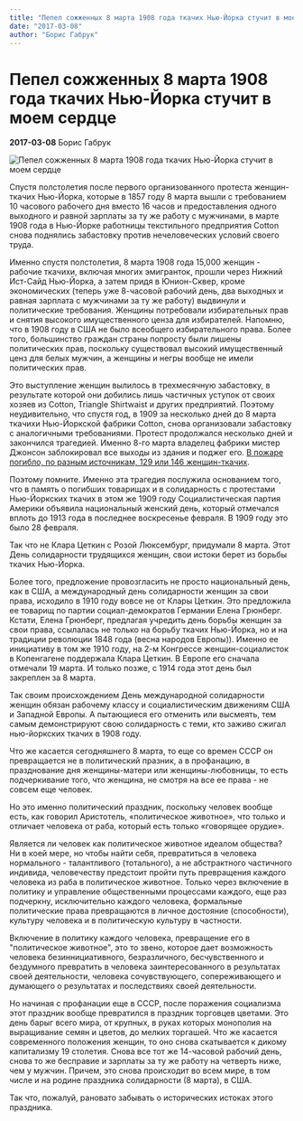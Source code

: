 ```yaml
---
title: "Пепел сожженных 8 марта 1908 года ткачих Нью-Йорка стучит в моем сердце"
date: "2017-03-08"
author: "Борис Габрук"
---
```


# Пепел сожженных 8 марта 1908 года ткачих Нью-Йорка стучит в моем сердце

**2017-03-08** Борис Габрук

![Пепел сожженных 8 марта 1908 года ткачих Нью-Йорка стучит в моем сердце](https://zonakz.net/g/images/2015-03-06-jenskiy-den-2.png)

Спустя полстолетия после первого организованного протеста женщин-ткачих Нью-Йорка, которые в 1857 году 8 марта вышли с требованием 10 часового рабочего дня вместо 16 часов и предоставления одного выходного и равной зарплаты за ту же работу с мужчинами, в марте 1908 года в Нью-Йорке работницы текстильного предприятия Cotton снова поднялись забастовку против нечеловеческих условий своего труда.

Именно спустя полстолетия, 8 марта 1908 года 15,000 женщин - рабочие ткачихи, включая многих эмигранток, прошли через Нижний Ист-Сайд Нью-Йорка, а затем придя в Юнион-Сквер, кроме экономических (теперь уже 8-часовой рабочий день, два выходных и равная зарплата с мужчинами за ту же работу) выдвинули и политические требования. Женщины потребовали избирательных прав и снятия высокого имущественного ценза для избирателей. Напомню, что в 1908 году в США не было всеобщего избирательного права. Более того, большинство граждан страны попросту были лишены политических прав, поскольку существовал высокий имущественный ценз для белых мужчин, а женщины и негры вообще не имели политических прав.

Это выступление женщин вылилось в трехмесячную забастовку, в результате которой они добились лишь частичных уступок от своих хозяев из Cotton, Triangle Shirtwaist и других предприятий. Поэтому неудивительно, что спустя год, в 1909 за несколько дней до 8 марта ткачихи Нью-Йоркской фабрики Cotton, снова организовали забастовку с аналогичными требованиями. Протест продолжался несколько дней и закончился трагедией. Именно 8-го марта владелец фабрики мистер Джонсон заблокировал все выходы из здания и поджег его. [В пожаре погибло, по разным источникам, 129 или 146 женщин-ткачих](https://zonakz.net/articles/82304?mode=reply).

Поэтому помните. Именно эта трагедия послужила основанием того, что в память о погибших товарищах и в солидарность с протестами Нью-Йоркских ткачих в этом же 1909 году Социалистическая партия Америки объявила национальный женский день, который отмечался вплоть до 1913 года в последнее воскресенье февраля. В 1909 году это было 28 февраля.

Так что не Клара Цеткин с Розой Люксембург, придумали 8 марта. Этот День солидарности трудящихся женщин, свои истоки берет из борьбы ткачих Нью-Йорка.

Более того, предложение провозгласить не просто национальный день, как в США, а международный день солидарности женщин за свои права, исходило в 1910 году вовсе не от Клары Цеткин. Это предложила ее товарищ по партии социал-демократов Германии Елена Грюнберг. Кстати, Елена Грюнберг, предлагая учредить день борьбы женщин за свои права, ссылалась не только на борьбу ткачих Нью-Йорка, но и на традиции революции 1848 года (весна народов Европы)). Именно ее инициативу в том же 1910 году, на 2-м Конгрессе женщин-социалисток в Копенгагене поддержала Клара Цеткин. В Европе его сначала отмечали 19 марта. И только позже, с 1914 года этот день был закреплен за 8 марта.

Так своим происхождением День международной солидарности женщин обязан рабочему классу и социалистическим движениям США и Западной Европы. А пытающиеся его отменить или высмеять, тем самым демонстрируют свою солидарность с теми, кто заживо сжигал нью-йоркских ткачих в 1908 году.

Что же касается сегодняшнего 8 марта, то еще со времен СССР он превращается не в политический празник, а в профанацию, в празднование дня женщины-матери или женщины-любовницы, то есть подчеркивание того, что женщина, не смотря на все ее права - не совсем еще человек.

Но это именно политический праздник, поскольку человек вообще есть, как говорил Аристотель, «политическое животное», что только и отличает человека от раба, который есть только «говорящее орудие».

Является ли человек как политическое животное идеалом общества? Ни в коей мере, но чтобы найти себя, превратиться в человека нормального - талантливого (тотального), а не абстрактного частичного индивида, человечеству предстоит пройти путь превращения каждого человека из раба в политическое животное. Только через включение в политику и управление общественными процессами каждого, еще раз подчеркну, исключительно каждого человека, формальные политические права превращаются в личное достояние (способности), культуру человека и в политическую культуру в частности.

Включение в политику каждого человека, превращение его в "политическое животное", это то звено, которое дает возможность человека безиннициативного, безразличного, бесчувственного и бездумного превратить в человека заинтересованного в результатах своей деятельности, человека сочувствующего, сопереживающего и думающего о результатах и последствиях своей деятельности.

Но начиная с профанации еще в СССР, после поражения социализма этот праздник вообще превратился в праздник торговцев цветами. Это день барыг всего мира, от крупных, в руках которых монополия на выращивание семян и цветов, до мелких торгашей. Что же касается современного положения женщин, то оно снова скатывается к дикому капитализму 19 столетия. Снова все тот же 14-часовой рабочий день, снова то же бесправие и зарплаты за ту же работу на четверть ниже, чем у мужчин. Причем, это снова происходит во всем мире, в том числе и на родине праздника солидарности (8 марта), в США.

Так что, пожалуй, рановато забывать о исторических истоках этого праздника.
